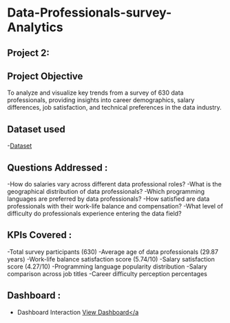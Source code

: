 # Data-Professionals-survey-Analytics

## Project 2:

## Project Objective
To analyze and visualize key trends from a survey of 630 data professionals, providing insights into career demographics, salary differences, job satisfaction, and technical preferences in the data industry.

## Dataset used
-<a href="https://github.com/udbhav555/Data-Professionals-survey-Analytics/blob/main/Power%20BI%20-%20Final%20Project.xlsx">Dataset</a>

## Questions Addressed :

-How do salaries vary across different data professional roles?
-What is the geographical distribution of data professionals?
-Which programming languages are preferred by data professionals?
-How satisfied are data professionals with their work-life balance and compensation?
-What level of difficulty do professionals experience entering the data field?

## KPIs Covered :

-Total survey participants (630)
-Average age of data professionals (29.87 years)
-Work-life balance satisfaction score (5.74/10)
-Salary satisfaction score (4.27/10)
-Programming language popularity distribution
-Salary comparison across job titles
-Career difficulty perception percentages

## Dashboard :
- Dashboard Interaction <a href="">View Dashboard</a

